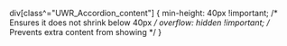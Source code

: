 div[class^="UWR_Accordion_content"] {
  min-height: 40px !important;  /* Ensures it does not shrink below 40px */
  overflow: hidden !important;  /* Prevents extra content from showing */
}
